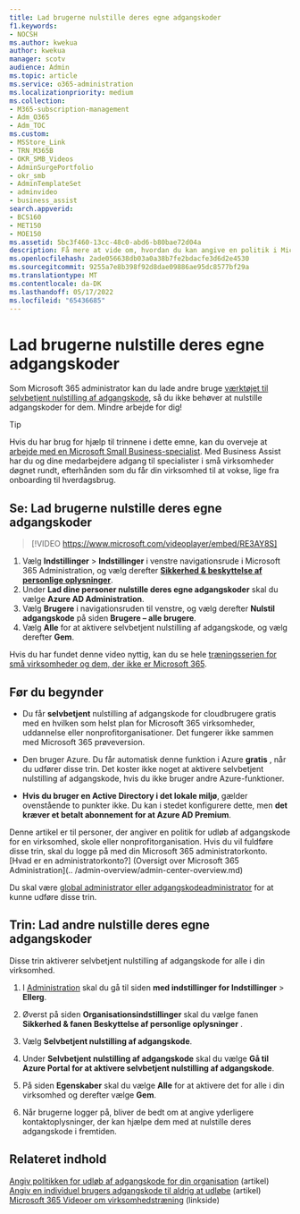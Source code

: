 ```yaml
---
title: Lad brugerne nulstille deres egne adgangskoder
f1.keywords:
- NOCSH
ms.author: kwekua
author: kwekua
manager: scotv
audience: Admin
ms.topic: article
ms.service: o365-administration
ms.localizationpriority: medium
ms.collection:
- M365-subscription-management
- Adm_O365
- Adm_TOC
ms.custom:
- MSStore_Link
- TRN_M365B
- OKR_SMB_Videos
- AdminSurgePortfolio
- okr_smb
- AdminTemplateSet
- adminvideo
- business_assist
search.appverid:
- BCS160
- MET150
- MOE150
ms.assetid: 5bc3f460-13cc-48c0-abd6-b80bae72d04a
description: Få mere at vide om, hvordan du kan angive en politik i Microsoft 365 Administration for at give brugerne mulighed for at nulstille deres egne adgangskoder ved hjælp af værktøjet til selvbetjent nulstilling af adgangskode.
ms.openlocfilehash: 2ade056638db03a0a38b7fe2bdacfe3d6d2e4530
ms.sourcegitcommit: 9255a7e8b398f92d8dae09886ae95dc8577bf29a
ms.translationtype: MT
ms.contentlocale: da-DK
ms.lasthandoff: 05/17/2022
ms.locfileid: "65436685"
---
```

# <a name="let-users-reset-their-own-passwords"></a>Lad brugerne nulstille deres egne adgangskoder

Som Microsoft 365 administrator kan du lade andre bruge [værktøjet til selvbetjent nulstilling af adgangskode](https://go.microsoft.com/fwlink/p/?LinkId=522677), så du ikke behøver at nulstille adgangskoder for dem. Mindre arbejde for dig!

> [!TIP]
> Hvis du har brug for hjælp til trinnene i dette emne, kan du overveje at [arbejde med en Microsoft Small Business-specialist](https://go.microsoft.com/fwlink/?linkid=2186871). Med Business Assist har du og dine medarbejdere adgang til specialister i små virksomheder døgnet rundt, efterhånden som du får din virksomhed til at vokse, lige fra onboarding til hverdagsbrug.
 
## <a name="watch-let-users-reset-their-own-passwords"></a>Se: Lad brugerne nulstille deres egne adgangskoder

> [!VIDEO https://www.microsoft.com/videoplayer/embed/RE3AY8S]

1. Vælg **Indstillinger** >  **Indstillinger** i venstre navigationsrude i Microsoft 365 Administration, og vælg derefter <a href="https://go.microsoft.com/fwlink/p/?linkid=2072756" target="_blank">**Sikkerhed & beskyttelse af personlige oplysninger**</a>.
1. Under **Lad dine personer nulstille deres egne adgangskoder** skal du vælge **Azure AD Administration**.
1. Vælg **Brugere** i navigationsruden til venstre, og vælg derefter **Nulstil adgangskode** på siden **Brugere – alle brugere**.
1. Vælg **Alle** for at aktivere selvbetjent nulstilling af adgangskode, og vælg derefter **Gem**.

Hvis du har fundet denne video nyttig, kan du se hele [træningsserien for små virksomheder og dem, der ikke er Microsoft 365](../../business-video/index.yml).
 
## <a name="before-you-begin"></a>Før du begynder
  
- Du får **selvbetjent** nulstilling af adgangskode for cloudbrugere gratis med en hvilken som helst plan for Microsoft 365 virksomheder, uddannelse eller nonprofitorganisationer. Det fungerer ikke sammen med Microsoft 365 prøveversion.

- Den bruger Azure. Du får automatisk denne funktion i Azure **gratis** , når du udfører disse trin. Det koster ikke noget at aktivere selvbetjent nulstilling af adgangskode, hvis du ikke bruger andre Azure-funktioner.

- **Hvis du bruger en Active Directory i det lokale miljø**, gælder ovenstående to punkter ikke. Du kan i stedet konfigurere dette, men **det kræver et betalt abonnement for at Azure AD Premium**.

Denne artikel er til personer, der angiver en politik for udløb af adgangskode for en virksomhed, skole eller nonprofitorganisation. Hvis du vil fuldføre disse trin, skal du logge på med din Microsoft 365 administratorkonto. [Hvad er en administratorkonto?] (Oversigt over Microsoft 365 Administration](.. /admin-overview/admin-center-overview.md)

Du skal være [global administrator eller adgangskodeadministrator](about-admin-roles.md) for at kunne udføre disse trin.

## <a name="steps-let-people-reset-their-own-passwords"></a>Trin: Lad andre nulstille deres egne adgangskoder

Disse trin aktiverer selvbetjent nulstilling af adgangskode for alle i din virksomhed.

1. I <a href="https://go.microsoft.com/fwlink/p/?linkid=2024339" target="_blank">Administration</a> skal du gå til siden **med indstillinger for Indstillinger** >  **Ellerg**.

2. Øverst på siden **Organisationsindstillinger** skal du vælge fanen **Sikkerhed & fanen Beskyttelse af personlige oplysninger** .
  
3. Vælg **Selvbetjent nulstilling af adgangskode**.

4. Under **Selvbetjent nulstilling af adgangskode** skal du vælge **Gå til Azure Portal for at aktivere selvbetjent nulstilling af adgangskode**.

5. På siden **Egenskaber** skal du vælge **Alle** for at aktivere det for alle i din virksomhed og derefter vælge **Gem**.
  
6. Når brugerne logger på, bliver de bedt om at angive yderligere kontaktoplysninger, der kan hjælpe dem med at nulstille deres adgangskode i fremtiden.

## <a name="related-content"></a>Relateret indhold

[Angiv politikken for udløb af adgangskode for din organisation](../manage/set-password-expiration-policy.md) (artikel)\
[Angiv en individuel brugers adgangskode til aldrig at udløbe](set-password-to-never-expire.md) (artikel)\
[Microsoft 365 Videoer om virksomhedstræning](../../business-video/index.yml) (linkside)
